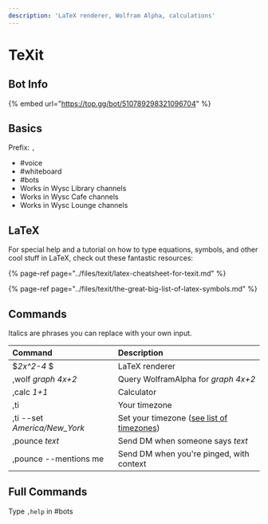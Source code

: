 ```yaml
---
description: 'LaTeX renderer, Wolfram Alpha, calculations'
---
```


# TeXit

## Bot Info

{% embed url="https://top.gg/bot/510789298321096704" %}

## Basics

Prefix: `,`

* \#voice
* \#whiteboard
* \#bots
* Works in Wysc Library channels
* Works in Wysc Cafe channels
* Works in Wysc Lounge channels

## LaTeX

For special help and a tutorial on how to type equations, symbols, and other cool stuff in LaTeX, check out these fantastic resources:

{% page-ref page="../files/texit/latex-cheatsheet-for-texit.md" %}

{% page-ref page="../files/texit/the-great-big-list-of-latex-symbols.md" %}

## Commands

Italics are phrases you can replace with your own input.

| Command | Description |
| :--- | :--- |
| $_2x^2-4_ $ | LaTeX renderer |
| ,wolf _graph 4x+2_ | Query WolframAlpha for _graph 4x+2_ |
| ,calc _1+1_ | Calculator |
| ,ti | Your timezone |
| ,ti --set _America/New\_York_ | Set your timezone \([see list of timezones](https://timezonedb.com/time-zones)\) |
| ,pounce _text_ | Send DM when someone says _text_ |
| ,pounce --mentions me | Send DM when you're pinged, with context |

## Full Commands

Type `,help` in \#bots



